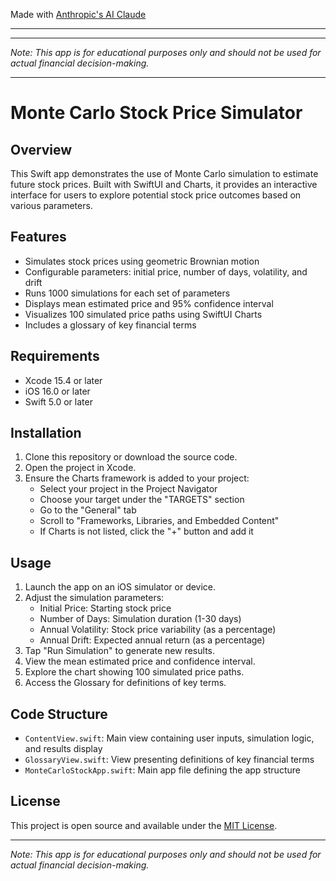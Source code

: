 Made with [Anthropic's AI Claude](https://claude.ai/login)

- - - -

---

_Note: This app is for educational purposes only and should not be used for actual financial decision-making._

- - - -

# Monte Carlo Stock Price Simulator

## Overview

This Swift app demonstrates the use of Monte Carlo simulation to estimate future stock prices. Built with SwiftUI and Charts, it provides an interactive interface for users to explore potential stock price outcomes based on various parameters.

## Features

- Simulates stock prices using geometric Brownian motion
- Configurable parameters: initial price, number of days, volatility, and drift
- Runs 1000 simulations for each set of parameters
- Displays mean estimated price and 95% confidence interval
- Visualizes 100 simulated price paths using SwiftUI Charts
- Includes a glossary of key financial terms

## Requirements

- Xcode 15.4 or later
- iOS 16.0 or later
- Swift 5.0 or later

## Installation

1. Clone this repository or download the source code.
2. Open the project in Xcode.
3. Ensure the Charts framework is added to your project:
   - Select your project in the Project Navigator
   - Choose your target under the "TARGETS" section
   - Go to the "General" tab
   - Scroll to "Frameworks, Libraries, and Embedded Content"
   - If Charts is not listed, click the "+" button and add it

## Usage

1. Launch the app on an iOS simulator or device.
2. Adjust the simulation parameters:
   - Initial Price: Starting stock price
   - Number of Days: Simulation duration (1-30 days)
   - Annual Volatility: Stock price variability (as a percentage)
   - Annual Drift: Expected annual return (as a percentage)
3. Tap "Run Simulation" to generate new results.
4. View the mean estimated price and confidence interval.
5. Explore the chart showing 100 simulated price paths.
6. Access the Glossary for definitions of key terms.

## Code Structure

- `ContentView.swift`: Main view containing user inputs, simulation logic, and results display
- `GlossaryView.swift`: View presenting definitions of key financial terms
- `MonteCarloStockApp.swift`: Main app file defining the app structure

## License

This project is open source and available under the [MIT License](LICENSE).

---

_Note: This app is for educational purposes only and should not be used for actual financial decision-making._
